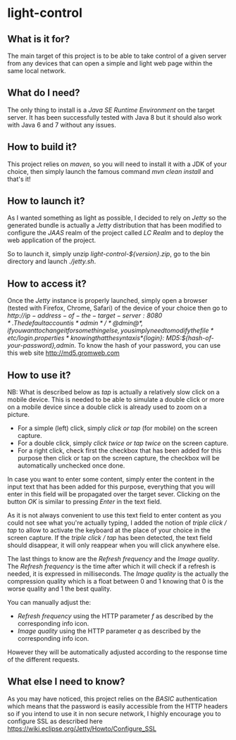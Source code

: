 # light-control

## What is it for?

The main target of this project is to be able to take control of a given server from any devices that can open a simple
and light web page within the same local network.

## What do I need?

The only thing to install is a *Java SE Runtime Environment* on the target server. It has been successfully tested with Java 8 but
it should also work with Java 6 and 7 without any issues.

## How to build it?

This project relies on *maven*, so you will need to install it with a JDK of your choice, then simply launch the famous
command *mvn clean install* and that's it!

## How to launch it?

As I wanted something as light as possible, I decided to rely on *Jetty* so the generated bundle is actually a *Jetty*
distribution that has been modified to configure the *JAAS* realm of the project called *LC Realm* and to deploy the web
application of the project.

So to launch it, simply unzip *light-control-${version}.zip*, go to the bin directory and launch *./jetty.sh*.

## How to access it?

Once the *Jetty* instance is properly launched, simply open a browser (tested with Firefox, Chrome, Safari) of the device of your choice then go to
*http://${ip-address-of-the-target-server}:8080*. The default account is *admin* / *@dmin@*, if you want to change it for
something else, you simply need to modify the file *etc/login.properties* knowing that the syntax is *${login}: MD5:${hash-of-your-password},admin*.
To know the hash of your password, you can use this web site http://md5.gromweb.com

## How to use it?

NB: What is described below as *tap* is actually a relatively slow click on a mobile device. This is needed to be able to
simulate a double click or more on a mobile device since a double click is already used to zoom on a picture.

* For a simple (left) click, simply *click or tap* (for mobile) on the screen capture.
* For a double click, simply *click twice or tap twice* on the screen capture.
* For a right click, check first the checkbox that has been added for this purpose then click or tap on the screen capture, the
checkbox will be automatically unchecked once done.

In case you want to enter some content, simply enter the content in the input text that has been added for this purpose,
everything that you will enter in this field will be propagated over the target sever.
Clicking on the button *OK* is similar to pressing *Enter* in the text field.

As it is not always convenient to use this text field to enter content as you could not see what you're actually typing,
I added the notion of *triple click / tap* to allow to activate the keyboard at the place of your choice in the screen capture.
If the *triple click / tap* has been detected, the text field should disappear, it will only reappear when you will click
anywhere else.

The last things to know are the *Refresh frequency* and the *Image quality*. The *Refresh frequency* is the time
after which it will check if a refresh is needed, it is expressed in milliseconds. The *Image quality* is the actually
the compression quality which is a float between 0 and 1 knowing that 0 is the worse quality and 1 the best quality.

You can manually adjust the:
* *Refresh frequency* using the HTTP parameter *f* as described by the corresponding info icon.
* *Image quality* using the HTTP parameter *q* as described by the corresponding info icon.

However they will be automatically adjusted according to the response time of the different requests.

## What else I need to know?

As you may have noticed, this project relies on the *BASIC* authentication which means that the password is easily accessible from
the HTTP headers so if you intend to use it in non secure network, I highly encourage you to configure SSL as described here
https://wiki.eclipse.org/Jetty/Howto/Configure_SSL
